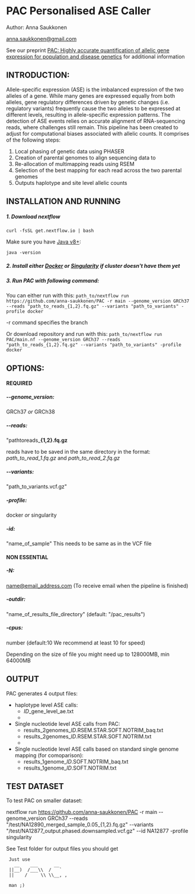 # PAC **P**ersonalised **A**SE **C**aller
Author: Anna Saukkonen

anna.saukkonen@gmail.com

See our preprint [PAC: Highly accurate quantification of allelic gene expression for population and disease genetics](https://www.biorxiv.org/content/10.1101/2021.07.13.452202v1) for additional information

## INTRODUCTION:

Allele-specific expression (ASE) is the imbalanced expression of the two alleles of a gene. While 
many genes are expressed equally from both alleles, gene regulatory differences driven by
genetic changes (i.e. regulatory variants) frequently cause the two alleles to be expressed at
different levels, resulting in allele-specific expression patterns. The detection of ASE events 
relies on accurate alignment of RNA-sequencing reads, where challenges still remain. This pipeline 
has been created to adjust for computational biases associated with allelic counts.
It comprises of the following steps:
1.	Local phasing of genetic data using PHASER
2.	Creation of parental genomes to align sequencing data to
3.	Re-allocation of multimapping reads using RSEM
4.	Selection of the best mapping for each read across the two parental genomes
5.	Outputs haplotype and site level allelic counts





## INSTALLATION AND RUNNING
##### 1. Download nextflow

`curl -fsSL get.nextflow.io | bash`

Make sure you have [Java v8+](https://www.oracle.com/java/technologies/javase-downloads.html):

`java -version`


##### 2. Install either [Docker]((https://docs.docker.com/get-docker/)) or [Singularity](https://sylabs.io/guides/3.0/user-guide/installation.html) if cluster doesn't have them yet


##### 3. Run PAC with following command:

You can either run with this:
`path_to/nextflow run https://github.com/anna-saukkonen/PAC -r main --genome_version GRCh37 --reads "path_to_reads_{1,2}.fq.gz" --variants "path_to_variants" -profile docker`

-r command specifies the branch

Or download repository and run with this:
`path_to/nextflow run PAC/main.nf --genome_version GRCh37 --reads "path_to_reads_{1,2}.fq.gz" --variants "path_to_variants" -profile docker`



## OPTIONS:

#### REQUIRED
##### --genome_version:  
GRCh37 *or* GRCh38


##### --reads:  
"pathtoreads_**{1,2}.fq.gz**

reads have to be saved in the same directory in the format: *path_to_read_1.fq.gz* and *path_to_read_2.fq.gz*


##### --variants:  
"path_to_variants.vcf.gz"


##### -profile:  
docker *or* singularity
     

##### -id:  
"name_of_sample"  This needs to be same as in the VCF file      



#### NON ESSENTIAL
##### -N:  
name@email_address.com  (To receive email when the pipeline is finished)

##### -outdir:  
"name_of_results_file_directory"  (default:  "/pac_results")
 
##### -cpus:  
number  (default:10  We recommend at least 10 for speed)


Depending on the size of file you might need up to 128000MB, min 64000MB


## OUTPUT

PAC generates 4 output files:

* haplotype level ASE calls:
  - *ID*_gene_level_ae.txt
  - 
* Single nucleotide level ASE calls from PAC: 
  - results_2genomes_*ID*.RSEM.STAR.SOFT.NOTRIM_baq.txt
  - results_2genomes_*ID*.RSEM.STAR.SOFT.NOTRIM.txt
  - 
* Single nucleotide level ASE calls based on standard single genome mapping (for comoparison):
  - results_1genome_*ID*.SOFT.NOTRIM_baq.txt
  - results_1genome_*ID*.SOFT.NOTRIM.txt


## TEST DATASET

To test PAC on smaller dataset:

nextflow run https://github.com/anna-saukkonen/PAC -r main --genome_version GRCh37 --reads "/test/NA12890_merged_sample_0.05_{1,2}.fq.gz" --variants "/test/NA12877_output.phased.downsampled.vcf.gz" --id NA12877 -profile singularity

See Test folder for output files you should get



```
 Just use
   __    ___      __
 ||__)  /___\\  /   `
 ||    /     \\ \\__, ,

 man ;)
 ```
